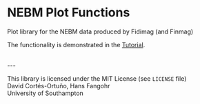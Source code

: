 # NEBM Plot Functions

Plot library for the NEBM data produced by Fidimag (and Finmag)

The functionality is demonstrated in the [Tutorial](tutorial/tutorial_fidimag.ipynb).

 <br />
---

This library is licensed under the MIT License (see ``LICENSE`` file) <br />
David Cortés-Ortuño, Hans Fangohr <br />
University of Southampton <br />
